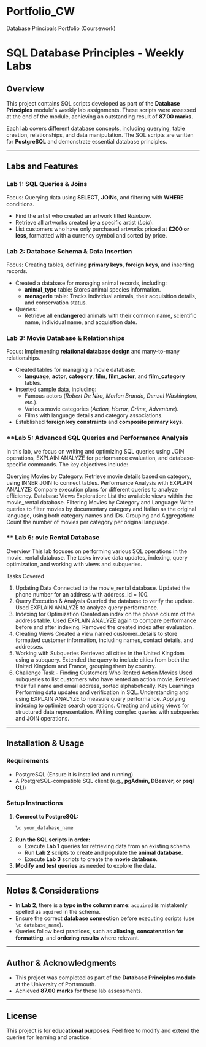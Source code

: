 # Portfolio_CW
Database Principals Portfolio (Coursework)
# SQL Database Principles - Weekly Labs

## Overview
This project contains SQL scripts developed as part of the **Database Principles** module's weekly lab assignments. These scripts were assessed at the end of the module, achieving an outstanding result of **87.00 marks**.

Each lab covers different database concepts, including querying, table creation, relationships, and data manipulation. The SQL scripts are written for **PostgreSQL** and demonstrate essential database principles.

---

## Labs and Features

### **Lab 1: SQL Queries & Joins**
Focus: Querying data using **SELECT**, **JOINs**, and filtering with **WHERE** conditions.
- Find the artist who created an artwork titled *Rainbow*.
- Retrieve all artworks created by a specific artist (*Lolo*).
- List customers who have only purchased artworks priced at **£200 or less**, formatted with a currency symbol and sorted by price.

### **Lab 2: Database Schema & Data Insertion**
Focus: Creating tables, defining **primary keys**, **foreign keys**, and inserting records.
- Created a database for managing animal records, including:
  - **animal_type** table: Stores animal species information.
  - **menagerie** table: Tracks individual animals, their acquisition details, and conservation status.
- Queries:
  - Retrieve all **endangered** animals with their common name, scientific name, individual name, and acquisition date.

### **Lab 3: Movie Database & Relationships**
Focus: Implementing **relational database design** and many-to-many relationships.
- Created tables for managing a movie database:
  - **language**, **actor**, **category**, **film**, **film_actor**, and **film_category** tables.
- Inserted sample data, including:
  - Famous actors (*Robert De Niro, Marlon Brando, Denzel Washington, etc.*).
  - Various movie categories (*Action, Horror, Crime, Adventure*).
  - Films with language details and category associations.
- Established **foreign key constraints** and **composite primary keys**.

### **Lab 5: Advanced SQL Queries and Performance Analysis

In this lab, we focus on writing and optimizing SQL queries using JOIN operations, EXPLAIN ANALYZE for performance evaluation, and database-specific commands. The key objectives include:

Querying Movies by Category: Retrieve movie details based on category, using INNER JOIN to connect tables.
Performance Analysis with EXPLAIN ANALYZE: Compare execution plans for different queries to analyze efficiency.
Database Views Exploration: List the available views within the movie_rental database.
Filtering Movies by Category and Language: Write queries to filter movies by documentary category and Italian as the original language, using both category names and IDs.
Grouping and Aggregation: Count the number of movies per category per original language.


### **  Lab 6: ovie Rental Database
Overview
This lab focuses on performing various SQL operations in the movie_rental database. The tasks involve data updates, indexing, query optimization, and working with views and subqueries.

Tasks Covered
1. Updating Data
Connected to the movie_rental database.
Updated the phone number for an address with address_id = 100.
2. Query Execution & Analysis
Queried the database to verify the update.
Used EXPLAIN ANALYZE to analyze query performance.
3. Indexing for Optimization
Created an index on the phone column of the address table.
Used EXPLAIN ANALYZE again to compare performance before and after indexing.
Removed the created index after evaluation.
4. Creating Views
Created a view named customer_details to store formatted customer information, including names, contact details, and addresses.
5. Working with Subqueries
Retrieved all cities in the United Kingdom using a subquery.
Extended the query to include cities from both the United Kingdom and France, grouping them by country.
6. Challenge Task - Finding Customers Who Rented Action Movies
Used subqueries to list customers who have rented an action movie.
Retrieved their full name and email address, sorted alphabetically.
Key Learnings
Performing data updates and verification in SQL.
Understanding and using EXPLAIN ANALYZE to measure query performance.
Applying indexing to optimize search operations.
Creating and using views for structured data representation.
Writing complex queries with subqueries and JOIN operations.
---

## Installation & Usage
### **Requirements**
- PostgreSQL (Ensure it is installed and running)
- A PostgreSQL-compatible SQL client (e.g., **pgAdmin, DBeaver, or psql CLI**)

### **Setup Instructions**
1. **Connect to PostgreSQL:**
   ```sql
   \c your_database_name
   ```
2. **Run the SQL scripts in order:**
   - Execute **Lab 1** queries for retrieving data from an existing schema.
   - Run **Lab 2** scripts to create and populate the **animal database**.
   - Execute **Lab 3** scripts to create the **movie database**.
3. **Modify and test queries** as needed to explore the data.

---

## Notes & Considerations
- In **Lab 2**, there is a **typo in the column name**: `acquired` is mistakenly spelled as `aquired` in the schema.
- Ensure the correct **database connection** before executing scripts (use `\c database_name`).
- Queries follow best practices, such as **aliasing**, **concatenation for formatting**, and **ordering results** where relevant.

---

## Author & Acknowledgments
- This project was completed as part of the **Database Principles module** at the University of Portsmouth.
- Achieved **87.00 marks** for these lab assessments.

---

## License
This project is for **educational purposes**. Feel free to modify and extend the queries for learning and practice.

